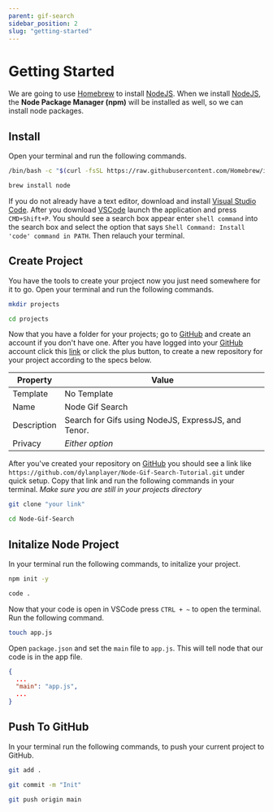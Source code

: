 ```yaml
---
parent: gif-search
sidebar_position: 2
slug: "getting-started"
---
```


# Getting Started
We are going to use [Homebrew](https://brew.sh/) to install [NodeJS](https://nodejs.org/en/). When we install [NodeJS](https://nodejs.org/en/), the **Node Package Manager (npm)** will be installed as well, so we can install node packages. 

## Install
Open your terminal and run the following commands.

```bash title="Install Homebrew"
/bin/bash -c "$(curl -fsSL https://raw.githubusercontent.com/Homebrew/install/HEAD/install.sh)"
```

```bash title="Install NodeJS"
brew install node
```
If you do not already have a text editor, download and install [Visual Studio Code](https://code.visualstudio.com/). After you download [VSCode](https://code.visualstudio.com/) launch the application and press `CMD+Shift+P`. You should see a search box appear enter `shell command` into the search box and select the option that says `Shell Command: Install 'code' command in PATH`. Then relauch your terminal.

## Create Project
You have the tools to create your project now you just need somewhere for it to go. Open your terminal and run the following commands.

```bash title="Create a folder for your projects"
mkdir projects
```

```bash title="Change the current directory to your projects folder"
cd projects
```

Now that you have a folder for your projects; go to [GitHub](https://github.com) and create an account if you don't have one. After you have logged into your [GitHub](https://github.com) account click this [link](https://github.com/new) or click the plus button, to create a new repository for your project according to the specs below.

| Property    | Value |
| ----------- | ----- |
| Template    | No Template  |
| Name        | Node Gif Search  |
| Description | Search for Gifs using NodeJS, ExpressJS, and Tenor. |
| Privacy     | *Either option* |

After you've created your repository on [GitHub](https://github.com) you should see a link like `https://github.com/dylanplayer/Node-Gif-Search-Tutorial.git` under quick setup. Copy that link and run the following commands in your terminal. *Make sure you are still in your projects directory*

```bash title="Clone your GitHub repository. (Don't include the quotes)"
git clone "your link"
```

```bash title="Change the current directory to your project."
cd Node-Gif-Search
```

## Initalize Node Project
In your terminal run the following commands, to initalize your project.

```bash title="Initalize a your project as a node project. (The -y flag tells npm to use the default configuration)"
npm init -y
```

```bash title="Open your project in VSCode."
code .
```

Now that your code is open in VSCode press `CTRL + ~` to open the terminal. Run the following command.

```bash title="Create a new file called app.js"
touch app.js
```

Open `package.json` and set the `main` file to `app.js`. This will tell node that our code is in the app file.

```json title="package.json"
{
  ...
  "main": "app.js",
  ...
}
```

## Push To GitHub
In your terminal run the following commands, to push your current project to GitHub.

```bash title="Add current changes to staging."
git add .
```

```bash title="Commit current changes and call the commit Init. (The -m flag lets us add a message)"
git commit -m "Init"
```

```bash title="Push local changes to the remote repository. (origin is the name of the remote repository and main is the branch name)"
git push origin main
```
